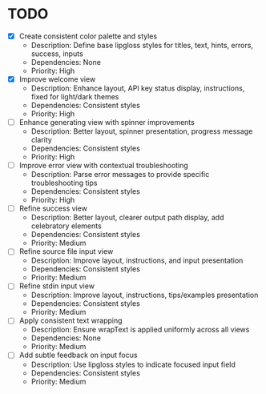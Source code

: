 # TODO

- [x] Create consistent color palette and styles
  - Description: Define base lipgloss styles for titles, text, hints, errors, success, inputs
  - Dependencies: None
  - Priority: High
- [x] Improve welcome view
  - Description: Enhance layout, API key status display, instructions, fixed for light/dark themes
  - Dependencies: Consistent styles
  - Priority: High
- [ ] Enhance generating view with spinner improvements
  - Description: Better layout, spinner presentation, progress message clarity
  - Dependencies: Consistent styles
  - Priority: High
- [ ] Improve error view with contextual troubleshooting
  - Description: Parse error messages to provide specific troubleshooting tips
  - Dependencies: Consistent styles
  - Priority: High
- [ ] Refine success view
  - Description: Better layout, clearer output path display, add celebratory elements
  - Dependencies: Consistent styles
  - Priority: Medium
- [ ] Refine source file input view
  - Description: Improve layout, instructions, and input presentation
  - Dependencies: Consistent styles
  - Priority: Medium
- [ ] Refine stdin input view
  - Description: Improve layout, instructions, tips/examples presentation
  - Dependencies: Consistent styles
  - Priority: Medium
- [ ] Apply consistent text wrapping
  - Description: Ensure wrapText is applied uniformly across all views
  - Dependencies: None
  - Priority: Medium
- [ ] Add subtle feedback on input focus
  - Description: Use lipgloss styles to indicate focused input field
  - Dependencies: Consistent styles
  - Priority: Medium
